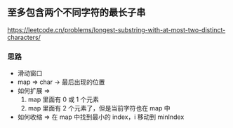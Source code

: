 ## 至多包含两个不同字符的最长子串

<https://leetcode.cn/problems/longest-substring-with-at-most-two-distinct-characters/>

### 思路

- 滑动窗口
- map => char -> 最后出现的位置
- 如何扩展 =>
   1. map 里面有 0 或 1 个元素
   2. map 里面有 2 个元素了，但是当前字符也在 map 中
- 如何收缩 => 在 map 中找到最小的 index，i 移动到 minIndex

